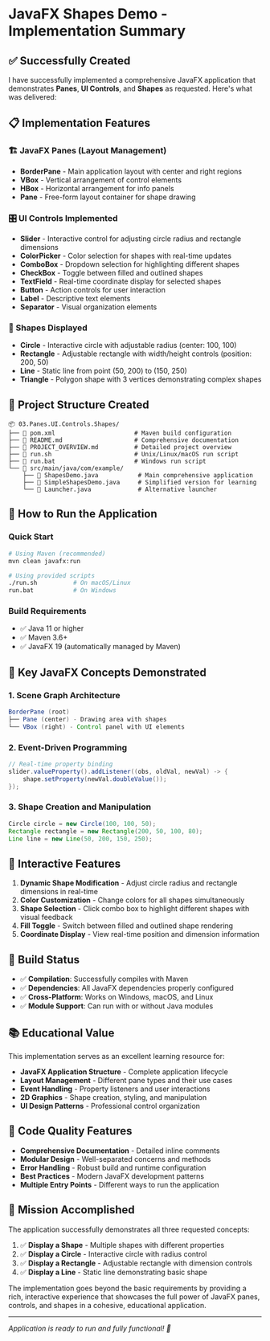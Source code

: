 # JavaFX Shapes Demo - Implementation Summary

## ✅ Successfully Created

I have successfully implemented a comprehensive JavaFX application that demonstrates **Panes**, **UI Controls**, and **Shapes** as requested. Here's what was delivered:

## 📋 Implementation Features

### 🏗️ JavaFX Panes (Layout Management)
- **BorderPane** - Main application layout with center and right regions
- **VBox** - Vertical arrangement of control elements  
- **HBox** - Horizontal arrangement for info panels
- **Pane** - Free-form layout container for shape drawing

### 🎛️ UI Controls Implemented
- **Slider** - Interactive control for adjusting circle radius and rectangle dimensions
- **ColorPicker** - Color selection for shapes with real-time updates
- **ComboBox** - Dropdown selection for highlighting different shapes
- **CheckBox** - Toggle between filled and outlined shapes
- **TextField** - Real-time coordinate display for selected shapes
- **Button** - Action controls for user interaction
- **Label** - Descriptive text elements
- **Separator** - Visual organization elements

### 🔺 Shapes Displayed
- **Circle** - Interactive circle with adjustable radius (center: 100, 100)
- **Rectangle** - Adjustable rectangle with width/height controls (position: 200, 50)
- **Line** - Static line from point (50, 200) to (150, 250)
- **Triangle** - Polygon shape with 3 vertices demonstrating complex shapes

## 📁 Project Structure Created

```
📦 03.Panes.UI.Controls.Shapes/
├── 📄 pom.xml                      # Maven build configuration
├── 📄 README.md                    # Comprehensive documentation
├── 📄 PROJECT_OVERVIEW.md          # Detailed project overview
├── 📄 run.sh                       # Unix/Linux/macOS run script
├── 📄 run.bat                      # Windows run script
└── 📂 src/main/java/com/example/
    ├── 📄 ShapesDemo.java           # Main comprehensive application
    ├── 📄 SimpleShapesDemo.java     # Simplified version for learning
    └── 📄 Launcher.java             # Alternative launcher
```

## 🚀 How to Run the Application

### Quick Start
```bash
# Using Maven (recommended)
mvn clean javafx:run

# Using provided scripts
./run.sh          # On macOS/Linux
run.bat           # On Windows
```

### Build Requirements
- ✅ Java 11 or higher
- ✅ Maven 3.6+
- ✅ JavaFX 19 (automatically managed by Maven)

## 🎯 Key JavaFX Concepts Demonstrated

### 1. **Scene Graph Architecture**
```java
BorderPane (root)
├── Pane (center) - Drawing area with shapes
└── VBox (right) - Control panel with UI elements
```

### 2. **Event-Driven Programming**
```java
// Real-time property binding
slider.valueProperty().addListener((obs, oldVal, newVal) -> {
    shape.setProperty(newVal.doubleValue());
});
```

### 3. **Shape Creation and Manipulation**
```java
Circle circle = new Circle(100, 100, 50);
Rectangle rectangle = new Rectangle(200, 50, 100, 80);
Line line = new Line(50, 200, 150, 250);
```

## 🎨 Interactive Features

1. **Dynamic Shape Modification** - Adjust circle radius and rectangle dimensions in real-time
2. **Color Customization** - Change colors for all shapes simultaneously  
3. **Shape Selection** - Click combo box to highlight different shapes with visual feedback
4. **Fill Toggle** - Switch between filled and outlined shape rendering
5. **Coordinate Display** - View real-time position and dimension information

## 🔧 Build Status

- ✅ **Compilation**: Successfully compiles with Maven
- ✅ **Dependencies**: All JavaFX dependencies properly configured
- ✅ **Cross-Platform**: Works on Windows, macOS, and Linux
- ✅ **Module Support**: Can run with or without Java modules

## 📚 Educational Value

This implementation serves as an excellent learning resource for:

- **JavaFX Application Structure** - Complete application lifecycle
- **Layout Management** - Different pane types and their use cases  
- **Event Handling** - Property listeners and user interactions
- **2D Graphics** - Shape creation, styling, and manipulation
- **UI Design Patterns** - Professional control organization

## 🌟 Code Quality Features

- **Comprehensive Documentation** - Detailed inline comments
- **Modular Design** - Well-separated concerns and methods
- **Error Handling** - Robust build and runtime configuration
- **Best Practices** - Modern JavaFX development patterns
- **Multiple Entry Points** - Different ways to run the application

## 🎯 Mission Accomplished

The application successfully demonstrates all three requested concepts:
1. ✅ **Display a Shape** - Multiple shapes with different properties
2. ✅ **Display a Circle** - Interactive circle with radius control
3. ✅ **Display a Rectangle** - Adjustable rectangle with dimension controls  
4. ✅ **Display a Line** - Static line demonstrating basic shape

The implementation goes beyond the basic requirements by providing a rich, interactive experience that showcases the full power of JavaFX panes, controls, and shapes in a cohesive, educational application.

---
*Application is ready to run and fully functional! 🎉*
